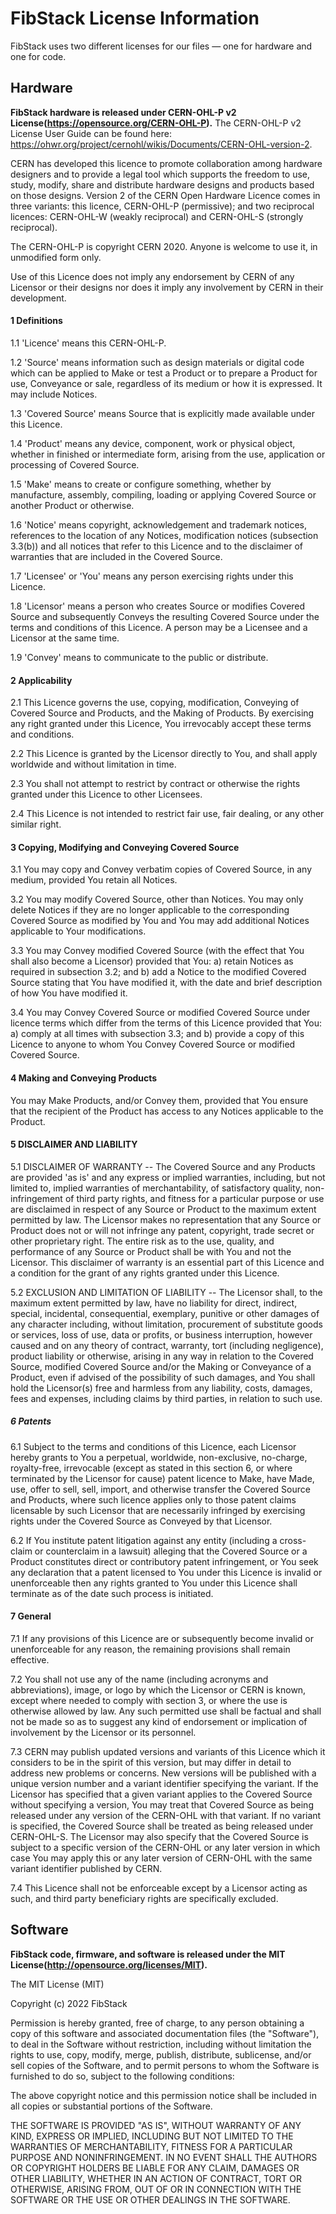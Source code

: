 # FibStack License Information

FibStack uses two different licenses for our files — one for hardware and one for code.

## Hardware

**FibStack hardware is released under CERN-OHL-P v2 License(https://opensource.org/CERN-OHL-P).**
The CERN-OHL-P v2 License User Guide can be found here: https://ohwr.org/project/cernohl/wikis/Documents/CERN-OHL-version-2.

CERN has developed this licence to promote collaboration among hardware designers and to provide a legal tool which supports the freedom to use, study, modify, share and distribute hardware designs and products based on those designs. Version 2 of the CERN Open Hardware Licence comes in three variants: this licence, CERN-OHL-P (permissive); and two reciprocal licences: CERN-OHL-W (weakly reciprocal) and CERN-OHL-S (strongly reciprocal).

The CERN-OHL-P is copyright CERN 2020. Anyone is welcome to use it, in unmodified form only.

Use of this Licence does not imply any endorsement by CERN of any Licensor or their designs nor does it imply any involvement by CERN in their development.

#### 1 Definitions

  1.1 'Licence' means this CERN-OHL-P.

  1.2 'Source' means information such as design materials or digital code which can be applied to Make or test a Product or to prepare a Product for use, Conveyance or sale, regardless of its medium or how it is expressed. It may include Notices.

  1.3 'Covered Source' means Source that is explicitly made available under this Licence.

  1.4 'Product' means any device, component, work or physical object, whether in finished or intermediate form, arising from the use, application or processing of Covered Source.

  1.5 'Make' means to create or configure something, whether by manufacture, assembly, compiling, loading or applying Covered Source or another Product or otherwise.

  1.6 'Notice' means copyright, acknowledgement and trademark notices, references to the location of any Notices, modification notices (subsection 3.3(b)) and all notices that refer to this Licence and to the disclaimer of warranties that are included in the Covered Source.

  1.7 'Licensee' or 'You' means any person exercising rights under this Licence.

  1.8 'Licensor' means a person who creates Source or modifies Covered Source and subsequently Conveys the resulting Covered Source under the terms and conditions of this Licence. A person may be a Licensee and a Licensor at the same time.

  1.9 'Convey' means to communicate to the public or distribute.


#### 2 Applicability

  2.1 This Licence governs the use, copying, modification, Conveying of Covered Source and Products, and the Making of Products. By exercising any right granted under this Licence, You irrevocably accept these terms and conditions.

  2.2 This Licence is granted by the Licensor directly to You, and shall apply worldwide and without limitation in time.

  2.3 You shall not attempt to restrict by contract or otherwise the rights granted under this Licence to other Licensees.

  2.4 This Licence is not intended to restrict fair use, fair dealing, or any other similar right.


#### 3 Copying, Modifying and Conveying Covered Source

  3.1 You may copy and Convey verbatim copies of Covered Source, in any medium, provided You retain all Notices.

  3.2 You may modify Covered Source, other than Notices.
      You may only delete Notices if they are no longer applicable to the corresponding Covered Source as modified by You and You may add additional Notices applicable to Your modifications.

  3.3 You may Convey modified Covered Source (with the effect that You shall also become a Licensor) provided that You:
       a) retain Notices as required in subsection 3.2; and
       b) add a Notice to the modified Covered Source stating that You
          have modified it, with the date and brief description of how You have modified it.

  3.4 You may Convey Covered Source or modified Covered Source under licence terms which differ from the terms of this Licence provided that You:
       a) comply at all times with subsection 3.3; and
       b) provide a copy of this Licence to anyone to whom You Convey Covered Source or modified Covered Source.


#### 4 Making and Conveying Products

You may Make Products, and/or Convey them, provided that You ensure that the recipient of the Product has access to any Notices applicable to the Product.


#### 5 DISCLAIMER AND LIABILITY

  5.1 DISCLAIMER OF WARRANTY -- The Covered Source and any Products are provided 'as is' and any express or implied warranties, including, but not limited to, implied warranties of merchantability, of satisfactory quality, non-infringement of third party rights, and fitness for a particular purpose or use are disclaimed in respect of any Source or Product to the maximum extent permitted by law. The Licensor makes no      representation that any Source or Product does not or will not infringe any patent, copyright, trade secret or other proprietary right. The entire risk as to the use, quality, and performance of any Source or Product shall be with You and not the Licensor. This disclaimer of warranty is an essential part of this Licence and a condition for the grant of any rights granted under this Licence.

  5.2 EXCLUSION AND LIMITATION OF LIABILITY -- The Licensor shall, to the maximum extent permitted by law, have no liability for direct, indirect, special, incidental, consequential, exemplary, punitive or other damages of any character including, without limitation, procurement of substitute goods or services, loss of use, data or profits, or business interruption, however caused and on any theory of contract, warranty, tort (including negligence), product liability or otherwise, arising in any way in relation to the Covered Source, modified Covered Source and/or the Making or Conveyance of a Product, even if advised of the possibility of such damages, and You shall hold the Licensor(s) free and harmless from any liability, costs, damages, fees and expenses, including claims by third parties, in relation to such use.


##### 6 Patents

  6.1 Subject to the terms and conditions of this Licence, each Licensor hereby grants to You a perpetual, worldwide, non-exclusive, no-charge, royalty-free, irrevocable (except as stated in this section 6, or where terminated by the Licensor for cause) patent licence to Make, have Made, use, offer to sell, sell, import, and otherwise transfer the Covered Source and Products, where such licence applies only to those patent claims licensable by such Licensor that are necessarily infringed by exercising rights under the Covered Source as Conveyed by that Licensor.

  6.2 If You institute patent litigation against any entity (including a cross-claim or counterclaim in a lawsuit) alleging that the Covered Source or a Product constitutes direct or contributory patent infringement, or You seek any declaration that a patent licensed to You under this Licence is invalid or unenforceable then any rights granted to You under this Licence shall terminate as of the date such process is initiated.


#### 7 General

  7.1 If any provisions of this Licence are or subsequently become invalid or unenforceable for any reason, the remaining provisions shall remain effective.

  7.2 You shall not use any of the name (including acronyms and abbreviations), image, or logo by which the Licensor or CERN is known, except where needed to comply with section 3, or where the use is otherwise allowed by law. Any such permitted use shall be factual and shall not be made so as to suggest any kind of endorsement or implication of involvement by the Licensor or its personnel.

  7.3 CERN may publish updated versions and variants of this Licence which it considers to be in the spirit of this version, but may differ in detail to address new problems or concerns. New versions will be published with a unique version number and a variant identifier specifying the variant. If the Licensor has specified that a given variant applies to the Covered Source without specifying a version, You may treat that Covered Source as being released under any version of the CERN-OHL with that variant. If no variant is specified, the Covered Source shall be treated as being released under CERN-OHL-S. The Licensor may also specify that the Covered Source is subject to a specific version of the CERN-OHL or any later version in which case You may apply this or any later version of CERN-OHL with the same variant identifier published by CERN.

  7.4 This Licence shall not be enforceable except by a Licensor acting as such, and third party beneficiary rights are specifically excluded.


## Software

**FibStack code, firmware, and software is released under the MIT License(http://opensource.org/licenses/MIT).**

The MIT License (MIT)

Copyright (c) 2022 FibStack

Permission is hereby granted, free of charge, to any person obtaining a copy of this software and associated documentation files (the "Software"), to deal in the Software without restriction, including without limitation the rights to use, copy, modify, merge, publish, distribute, sublicense, and/or sell copies of the Software, and to permit persons to whom the Software is furnished to do so, subject to the following conditions:

The above copyright notice and this permission notice shall be included in all copies or substantial portions of the Software.

THE SOFTWARE IS PROVIDED "AS IS", WITHOUT WARRANTY OF ANY KIND, EXPRESS OR IMPLIED, INCLUDING BUT NOT LIMITED TO THE WARRANTIES OF MERCHANTABILITY, FITNESS FOR A PARTICULAR PURPOSE AND NONINFRINGEMENT. IN NO EVENT SHALL THE AUTHORS OR COPYRIGHT HOLDERS BE LIABLE FOR ANY CLAIM, DAMAGES OR OTHER LIABILITY, WHETHER IN AN ACTION OF CONTRACT, TORT OR OTHERWISE, ARISING FROM, OUT OF OR IN CONNECTION WITH THE SOFTWARE OR THE USE OR OTHER DEALINGS IN THE SOFTWARE.